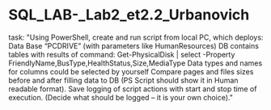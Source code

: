 # SQL_LAB-_Lab2_et2.2_Urbanovich
task: "Using PowerShell, create and run script from local PC, which deploys: Data Base “PCDRIVE” (with parameters like HumanResources) DB contains tables with results of command:  Get-PhysicalDisk | select -Property FriendlyName,BusType,HealthStatus,Size,MediaType   Data types and names for columns could be selected by yourself  Compare pages and files sizes before and after filling data to DB (PS Script should show it in Human readable format). Save logging of script actions with start and stop time of execution. (Decide what should be logged – it is your own choice)."
